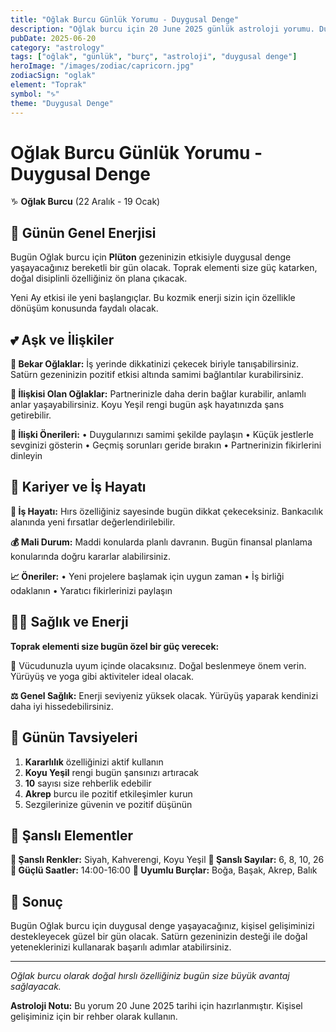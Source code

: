 ```yaml
---
title: "Oğlak Burcu Günlük Yorumu - Duygusal Denge"
description: "Oğlak burcu için 20 June 2025 günlük astroloji yorumu. Duygusal Denge teması ile rehberlik."
pubDate: 2025-06-20
category: "astrology"
tags: ["oğlak", "günlük", "burç", "astroloji", "duygusal denge"]
heroImage: "/images/zodiac/capricorn.jpg"
zodiacSign: "oglak"
element: "Toprak"
symbol: "♑"
theme: "Duygusal Denge"
---
```


# Oğlak Burcu Günlük Yorumu - Duygusal Denge

♑ **Oğlak Burcu** (22 Aralık - 19 Ocak)

## 🌟 Günün Genel Enerjisi

Bugün Oğlak burcu için **Plüton** gezeninizin etkisiyle duygusal denge yaşayacağınız bereketli bir gün olacak. Toprak elementi size güç katarken, doğal disiplinli özelliğiniz ön plana çıkacak.

Yeni Ay etkisi ile yeni başlangıçlar. Bu kozmik enerji sizin için özellikle dönüşüm konusunda faydalı olacak.

## 💕 Aşk ve İlişkiler

**💖 Bekar Oğlaklar:** İş yerinde dikkatinizi çekecek biriyle tanışabilirsiniz. Satürn gezeninizin pozitif etkisi altında samimi bağlantılar kurabilirsiniz.

**💑 İlişkisi Olan Oğlaklar:** Partnerinizle daha derin bağlar kurabilir, anlamlı anlar yaşayabilirsiniz. Koyu Yeşil rengi bugün aşk hayatınızda şans getirebilir.

**🌹 İlişki Önerileri:**
• Duygularınızı samimi şekilde paylaşın
• Küçük jestlerle sevginizi gösterin
• Geçmiş sorunları geride bırakın
• Partnerinizin fikirlerini dinleyin

## 💼 Kariyer ve İş Hayatı

**🚀 İş Hayatı:** Hırs özelliğiniz sayesinde bugün dikkat çekeceksiniz. Bankacılık alanında yeni fırsatlar değerlendirilebilir.

**💰 Mali Durum:** Maddi konularda planlı davranın. Bugün finansal planlama konularında doğru kararlar alabilirsiniz.

**📈 Öneriler:**
• Yeni projelere başlamak için uygun zaman
• İş birliği odaklanın
• Yaratıcı fikirlerinizi paylaşın

## 🏃‍♀️ Sağlık ve Enerji

**Toprak elementi size bugün özel bir güç verecek:**

🌱 Vücudunuzla uyum içinde olacaksınız. Doğal beslenmeye önem verin. Yürüyüş ve yoga gibi aktiviteler ideal olacak.

**⚖️ Genel Sağlık:** Enerji seviyeniz yüksek olacak. Yürüyüş yaparak kendinizi daha iyi hissedebilirsiniz.

## 🎯 Günün Tavsiyeleri

1. **Kararlılık** özelliğinizi aktif kullanın
2. **Koyu Yeşil** rengi bugün şansınızı artıracak
3. **10** sayısı size rehberlik edebilir
4. **Akrep** burcu ile pozitif etkileşimler kurun
5. Sezgilerinize güvenin ve pozitif düşünün

## 🔮 Şanslı Elementler

**🎨 Şanslı Renkler:** Siyah, Kahverengi, Koyu Yeşil
**🔢 Şanslı Sayılar:** 6, 8, 10, 26
**🌟 Güçlü Saatler:** 14:00-16:00
**💫 Uyumlu Burçlar:** Boğa, Başak, Akrep, Balık

## 💫 Sonuç

Bugün Oğlak burcu için duygusal denge yaşayacağınız, kişisel gelişiminizi destekleyecek güzel bir gün olacak. Satürn gezeninizin desteği ile doğal yeteneklerinizi kullanarak başarılı adımlar atabilirsiniz.

---

*Oğlak burcu olarak doğal hırslı özelliğiniz bugün size büyük avantaj sağlayacak.*

**Astroloji Notu:** Bu yorum 20 June 2025 tarihi için hazırlanmıştır. Kişisel gelişiminiz için bir rehber olarak kullanın.
